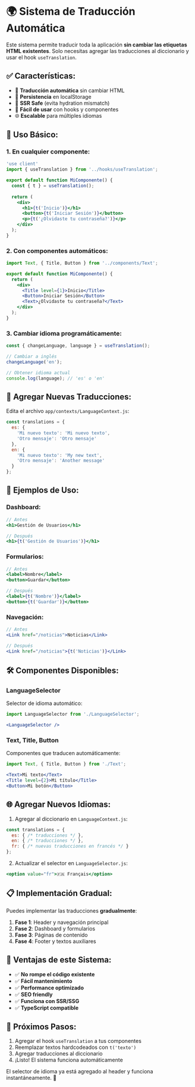 # 🌍 Sistema de Traducción Automática

Este sistema permite traducir toda la aplicación **sin cambiar las etiquetas HTML existentes**. Solo necesitas agregar las traducciones al diccionario y usar el hook `useTranslation`.

## ✅ **Características:**

- 🔄 **Traducción automática** sin cambiar HTML
- 💾 **Persistencia** en localStorage
- 🚀 **SSR Safe** (evita hydration mismatch)
- 🎯 **Fácil de usar** con hooks y componentes
- 🌐 **Escalable** para múltiples idiomas

## 🚀 **Uso Básico:**

### 1. En cualquier componente:

```jsx
'use client'
import { useTranslation } from '../hooks/useTranslation';

export default function MiComponente() {
  const { t } = useTranslation();
  
  return (
    <div>
      <h1>{t('Inicio')}</h1>
      <button>{t('Iniciar Sesión')}</button>
      <p>{t('¿Olvidaste tu contraseña?')}</p>
    </div>
  );
}
```

### 2. Con componentes automáticos:

```jsx
import Text, { Title, Button } from '../components/Text';

export default function MiComponente() {
  return (
    <div>
      <Title level={1}>Inicio</Title>
      <Button>Iniciar Sesión</Button>
      <Text>¿Olvidaste tu contraseña?</Text>
    </div>
  );
}
```

### 3. Cambiar idioma programáticamente:

```jsx
const { changeLanguage, language } = useTranslation();

// Cambiar a inglés
changeLanguage('en');

// Obtener idioma actual
console.log(language); // 'es' o 'en'
```

## 📝 **Agregar Nuevas Traducciones:**

Edita el archivo `app/contexts/LanguageContext.js`:

```js
const translations = {
  es: {
    'Mi nuevo texto': 'Mi nuevo texto',
    'Otro mensaje': 'Otro mensaje'
  },
  en: {
    'Mi nuevo texto': 'My new text', 
    'Otro mensaje': 'Another message'
  }
};
```

## 🎯 **Ejemplos de Uso:**

### Dashboard:
```jsx
// Antes
<h1>Gestión de Usuarios</h1>

// Después  
<h1>{t('Gestión de Usuarios')}</h1>
```

### Formularios:
```jsx
// Antes
<label>Nombre</label>
<button>Guardar</button>

// Después
<label>{t('Nombre')}</label>
<button>{t('Guardar')}</button>
```

### Navegación:
```jsx
// Antes
<Link href="/noticias">Noticias</Link>

// Después
<Link href="/noticias">{t('Noticias')}</Link>
```

## 🛠 **Componentes Disponibles:**

### LanguageSelector
Selector de idioma automático:
```jsx
import LanguageSelector from './LanguageSelector';

<LanguageSelector />
```

### Text, Title, Button
Componentes que traducen automáticamente:
```jsx
import Text, { Title, Button } from './Text';

<Text>Mi texto</Text>
<Title level={2}>Mi título</Title>
<Button>Mi botón</Button>
```

## 🌐 **Agregar Nuevos Idiomas:**

1. Agregar al diccionario en `LanguageContext.js`:
```js
const translations = {
  es: { /* traducciones */ },
  en: { /* traducciones */ },
  fr: { /* nuevas traducciones en francés */ }
};
```

2. Actualizar el selector en `LanguageSelector.js`:
```jsx
<option value="fr">🇫🇷 Français</option>
```

## 📋 **Implementación Gradual:**

Puedes implementar las traducciones **gradualmente**:

1. **Fase 1**: Header y navegación principal
2. **Fase 2**: Dashboard y formularios  
3. **Fase 3**: Páginas de contenido
4. **Fase 4**: Footer y textos auxiliares

## 🔧 **Ventajas de este Sistema:**

- ✅ **No rompe el código existente**
- ✅ **Fácil mantenimiento**
- ✅ **Performance optimizado**
- ✅ **SEO friendly**
- ✅ **Funciona con SSR/SSG**
- ✅ **TypeScript compatible**

## 🚀 **Próximos Pasos:**

1. Agregar el hook `useTranslation` a tus componentes
2. Reemplazar textos hardcodeados con `t('texto')`
3. Agregar traducciones al diccionario
4. ¡Listo! El sistema funciona automáticamente

El selector de idioma ya está agregado al header y funciona instantáneamente. 🎯
